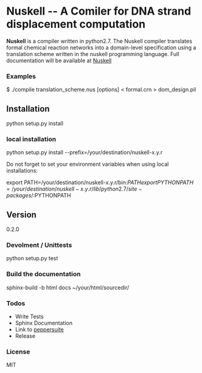 # Nuskell -- A Comiler for DNA strand displacement computation

**Nuskell** is a compiler written in python2.7. The Nuskell compiler translates 
formal chemical reaction networks into a domain-level specification using
a translation scheme written in the nuskell programming language.
Full documentation will be available at [Nuskell]

### Examples

  $ ./compile translation_scheme.nus [options] < formal.crn > dom_design.pil

## Installation
  python setup.py install

### local installation
  python setup.py install --prefix=/your/destination/nuskell-x.y.r
  
Do not forget to set your environment variables when using local installations:
  
  export PATH=/your/destination/nuskell-x.y.r/bin:$PATH
  export PYTHONPATH=/your/destination/nuskell-x.y.r/lib/python2.7/site-packages/:$PYTHONPATH
  
## Version
0.2.0

### Devolment / Unittests
  python setup.py test

### Build the documentation
  sphinx-build -b html docs ~/your/html/sourcedir/

### Todos

 - Write Tests
 - Sphinx Documentation
 - Link to [peppersuite]
 - Release

### License
MIT

[//]: References
[nuskell]: <https://dna.caltech.edu/nuskell>
[peppersuite]: <https://dna.caltech.edu/peppersuite>

